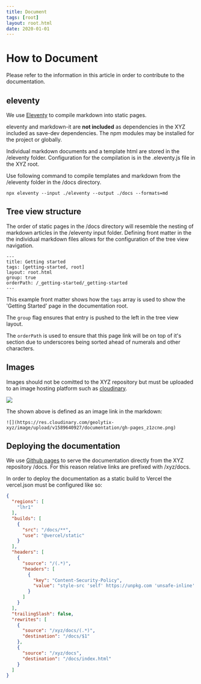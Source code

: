 ```yaml
---
title: Document
tags: [root]
layout: root.html
date: 2020-01-01
---
```


# How to Document

Please refer to the information in this article in order to contribute to the documentation.

## eleventy

We use [Eleventy](https://github.com/11ty/eleventy) to compile markdown into static pages.

eleventy and markdown-it are **not included** as dependencies in the XYZ included as save-dev dependencies. The npm modules may be installed for the project or globally.

Individual markdown documents and a template html are stored in the /eleventy folder. Configuration for the compilation is in the .eleventy.js file in the XYZ root.

Use following command to compile templates and markdown from the /eleventy folder in the /docs directory.

```
npx eleventy --input ./eleventy --output ./docs --formats=md
```

## Tree view structure

The order of static pages in the /docs directory will resemble the nesting of markdown articles in the /eleventy input folder. Defining front matter in the the individual markdown files allows for the configuration of the tree view navigation.

```
---
title: Getting started
tags: [getting-started, root]
layout: root.html
group: true
orderPath: /_getting-started/_getting-started
---
```

This example front matter shows how the `tags` array is used to show the 'Getting Started' page in the documentation root.

The `group` flag ensures that entry is pushed to the left in the tree view layout.

The `orderPath` is used to ensure that this page link will be on top of it's section due to underscores being sorted ahead of numerals and other characters.

## Images

Images should not be comitted to the XYZ repository but must be uploaded to an image hosting platform such as [cloudinary](https://cloudinary.com).

![](https://res.cloudinary.com/geolytix-xyz/image/upload/v1589640927/documentation/gh-pages_z1zcne.png)

The shown above is defined as an image link in the markdown:

```![](https://res.cloudinary.com/geolytix-xyz/image/upload/v1589640927/documentation/gh-pages_z1zcne.png)```

## Deploying the documentation

We use [Github pages](https://pages.github.com/) to serve the documentation directly from the XYZ repository /docs. For this reason relative links are prefixed with /xyz/docs.

In order to deploy the documentation as a static build to Vercel the vercel.json must be configured like so:

``` json
{
  "regions": [
    "lhr1"
  ],
  "builds": [
    {
      "src": "/docs/**",
      "use": "@vercel/static"
    }
  ],
  "headers": [
    {
      "source": "/(.*)",
      "headers": [
        {
          "key": "Content-Security-Policy",
          "value": "style-src 'self' https://unpkg.com 'unsafe-inline' cdn.jsdelivr.net"
        }
      ]
    }
  ],
  "trailingSlash": false,
  "rewrites": [
    {
      "source": "/xyz/docs/(.*)",
      "destination": "/docs/$1"
    },
    {
      "source": "/xyz/docs",
      "destination": "/docs/index.html"
    }
  ]
}
```